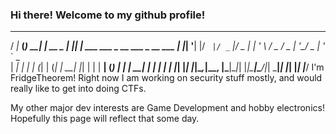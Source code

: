 ### Hi there! Welcome to my github profile!
  __      _     _            _   _
 / _|_ __(_) __| | __ _  ___| |_| |__   ___  ___  _ __ ___ _ __ ___
| |_| '__| |/ _` |/ _` |/ _ | __| '_ \ / _ \/ _ \| '__/ _ | '_ ` _ \
|  _| |  | | (_| | (_| |  __| |_| | | |  __| (_) | | |  __| | | | | |
|_| |_|  |_|\__,_|\__, |\___|\__|_| |_|\___|\___/|_|  \___|_| |_| |_|
                  |___/
I'm FridgeTheorem! Right now I am working on security stuff mostly, and would really like to get into doing CTFs.

My other major dev interests are Game Development and hobby electronics! Hopefully this page will reflect that some day.

<!--
**CameronHadfield/cameronhadfield** is a ✨ _special_ ✨ repository because its `README.md` (this file) appears on your GitHub profile.

Here are some ideas to get you started:

- 🔭 I’m currently working on ...
- 🌱 I’m currently learning ...
- 👯 I’m looking to collaborate on ...
- 🤔 I’m looking for help with ...
- 💬 Ask me about ...
- 📫 How to reach me: ...
- 😄 Pronouns: ...
- ⚡ Fun fact: ...
-->
